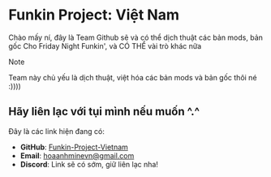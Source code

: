# Funkin Project: Việt Nam
Chào mấy ní, đây là Team Github sẽ và có thể dịch thuật các bản mods, bản gốc Cho Friday Night Funkin', và CÓ THỂ vài trò khác nữa

> [!NOTE]
> Team này chủ yếu là dịch thuật, việt hóa các bản mods và bản gốc thôi né :))))

## Hãy liên lạc với tụi mình nếu muốn ^.^
Đây là các link hiện đang có:
- **GitHub**: [Funkin-Project-Vietnam](https://github.com/Funkin-Project-Vietnam)
- **Email**: [hoaanhminevn@gmail.com](mailto:hoaanhminevn@gmail.com)
- **Discord**: Link sẽ có sớm, giữ liên lạc nha!
